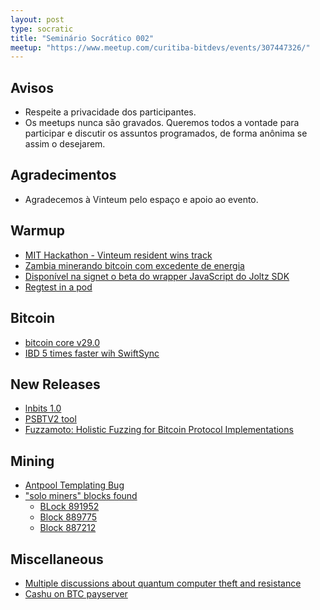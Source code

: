 ```yaml
---
layout: post
type: socratic
title: "Seminário Socrático 002"
meetup: "https://www.meetup.com/curitiba-bitdevs/events/307447326/"
---
```


## Avisos
- Respeite a privacidade dos participantes.
- Os meetups nunca são gravados. Queremos todos a vontade para participar e discutir os assuntos programados, de forma anônima se assim o desejarem.

## Agradecimentos
- Agradecemos à Vinteum pelo espaço e apoio ao evento.


## Warmup
- [MIT Hackathon - Vinteum resident wins track](https://x.com/Vinteum_org/status/1909000853052109294)
- [Zambia minerando bitcoin com excedente de energia](https://www.bbc.com/news/articles/cly4xe373p4o)
- [Disponível na signet o beta do wrapper JavaScript do Joltz SDK](https://x.com/PresidioBitcoin/status/1909625011692069160)
- [Regtest in a pod](https://www.youtube.com/watch?v=zofo5k9Cwcg)

## Bitcoin
- [bitcoin core v29.0](https://github.com/bitcoin/bitcoin/blob/master/doc/release-notes/release-notes-29.0.md)
- [IBD 5 times faster wih SwiftSync](https://gist.github.com/RubenSomsen/a61a37d14182ccd78760e477c78133cd)

## New Releases
- [lnbits 1.0](https://github.com/lnbits/lnbits/releases)
- [PSBTV2 tool](https://bip370.org/)
- [Fuzzamoto: Holistic Fuzzing for Bitcoin Protocol Implementations](https://github.com/dergoegge/fuzzamoto)

## Mining
- [Antpool Templating Bug](https://b10c.me/observations/14-antpool-and-friends-invalid-mining-jobs/)
- ["solo miners" blocks found](https://mempool.space/mining/pool/solock)
    - [BLock 891952](https://mempool.space/block/000000000000000000003d9a1a59f93a992c0858d3d15627a87fe5649b76563e)
    - [Block 889775](https://x.com/ckpooldev)
    - [Block 887212](https://cointelegraph.com/news/solo-bitcoin-miner-wins-block-using-tiny-cheap-bitcoin-miner)

## Miscellaneous
- [Multiple discussions about quantum computer theft and resistance](https://bitcoinops.org/en/newsletters/2025/04/04/)
- [Cashu on BTC payserver](https://x.com/callebtc/status/1904683530929504474?t=poH147-Q618WPSbN9RYt4Q&s=19)